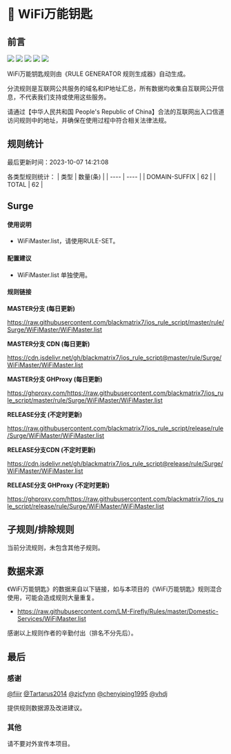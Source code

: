 # 🧸 WiFi万能钥匙

## 前言

![](https://shields.io/badge/-移除重复规则-ff69b4) ![](https://shields.io/badge/-DOMAIN与DOMAIN--SUFFIX合并-green) ![](https://shields.io/badge/-DOMAIN--SUFFIX间合并-critical) ![](https://shields.io/badge/-DOMAIN--SUFFIX与DOMAIN--KEYWORD合并-blue) ![](https://shields.io/badge/-IP--CIDR(6)合并-blueviolet) 

WiFi万能钥匙规则由《RULE GENERATOR 规则生成器》自动生成。

分流规则是互联网公共服务的域名和IP地址汇总，所有数据均收集自互联网公开信息，不代表我们支持或使用这些服务。

请通过【中华人民共和国 People's Republic of China】合法的互联网出入口信道访问规则中的地址，并确保在使用过程中符合相关法律法规。

## 规则统计

最后更新时间：2023-10-07 14:21:08

各类型规则统计：
| 类型 | 数量(条)  | 
| ---- | ----  |
| DOMAIN-SUFFIX | 62  | 
| TOTAL | 62  | 


## Surge 

#### 使用说明
- WiFiMaster.list，请使用RULE-SET。

#### 配置建议
- WiFiMaster.list 单独使用。

#### 规则链接
**MASTER分支 (每日更新)**

https://raw.githubusercontent.com/blackmatrix7/ios_rule_script/master/rule/Surge/WiFiMaster/WiFiMaster.list

**MASTER分支 CDN (每日更新)**

https://cdn.jsdelivr.net/gh/blackmatrix7/ios_rule_script@master/rule/Surge/WiFiMaster/WiFiMaster.list

**MASTER分支 GHProxy (每日更新)**

https://ghproxy.com/https://raw.githubusercontent.com/blackmatrix7/ios_rule_script/master/rule/Surge/WiFiMaster/WiFiMaster.list

**RELEASE分支 (不定时更新)**

https://raw.githubusercontent.com/blackmatrix7/ios_rule_script/release/rule/Surge/WiFiMaster/WiFiMaster.list

**RELEASE分支CDN (不定时更新)**

https://cdn.jsdelivr.net/gh/blackmatrix7/ios_rule_script@release/rule/Surge/WiFiMaster/WiFiMaster.list

**RELEASE分支 GHProxy (不定时更新)**

https://ghproxy.com/https://raw.githubusercontent.com/blackmatrix7/ios_rule_script/release/rule/Surge/WiFiMaster/WiFiMaster.list

## 子规则/排除规则


当前分流规则，未包含其他子规则。

## 数据来源

《WiFi万能钥匙》的数据来自以下链接，如与本项目的《WiFi万能钥匙》规则混合使用，可能会造成规则大量重复。

- https://raw.githubusercontent.com/LM-Firefly/Rules/master/Domestic-Services/WiFiMaster.list


感谢以上规则作者的辛勤付出（排名不分先后）。

## 最后

### 感谢

[@fiiir](https://github.com/fiiir) [@Tartarus2014](https://github.com/Tartarus2014) [@zjcfynn](https://github.com/zjcfynn) [@chenyiping1995](https://github.com/chenyiping1995) [@vhdj](https://github.com/vhdj)

提供规则数据源及改进建议。

### 其他

请不要对外宣传本项目。